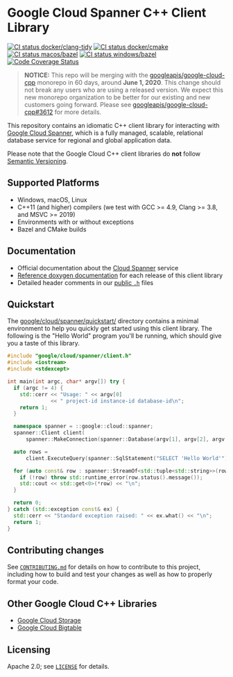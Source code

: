 # Google Cloud Spanner C++ Client Library

<!-- This file is automatically generated by ci/test-markdown/generate-readme.sh -->

[![CI status docker/clang-tidy][docker/clang-tidy-shield]][docker/clang-tidy-link]
[![CI status docker/cmake][docker/cmake-shield]][docker/cmake-link]
[![CI status macos/bazel][macos/bazel-shield]][macos/bazel-link]
[![CI status windows/bazel][windows/bazel-shield]][windows/bazel-link]
[![Code Coverage Status][codecov-io-badge]][codecov-io-link]

[docker/clang-tidy-link]: https://storage.googleapis.com/cloud-cpp-kokoro-status/spanner/docker/clang-tidy-link.html
[docker/clang-tidy-shield]: https://storage.googleapis.com/cloud-cpp-kokoro-status/spanner/docker/clang-tidy.svg
[docker/cmake-link]: https://storage.googleapis.com/cloud-cpp-kokoro-status/spanner/docker/cmake-link.html
[docker/cmake-shield]: https://storage.googleapis.com/cloud-cpp-kokoro-status/spanner/docker/cmake.svg
[macos/bazel-link]: https://storage.googleapis.com/cloud-cpp-kokoro-status/spanner/macos/bazel-link.html
[macos/bazel-shield]: https://storage.googleapis.com/cloud-cpp-kokoro-status/spanner/macos/bazel.svg
[windows/bazel-shield]: https://storage.googleapis.com/cloud-cpp-kokoro-status/spanner-windows-bazel.svg
[windows/bazel-link]:   https://storage.googleapis.com/cloud-cpp-kokoro-status/spanner-windows-bazel-link.html
[codecov-io-badge]: https://codecov.io/gh/googleapis/google-cloud-cpp-spanner/branch/master/graph/badge.svg
[codecov-io-link]: https://codecov.io/gh/googleapis/google-cloud-cpp-spanner

> **NOTICE:** This repo will be merging with the
[googleapis/google-cloud-cpp](https://github.com/googleapis/google-cloud-cpp)
monorepo in 60 days, around **June 1, 2020**. This change should not break any
users who are using a released version. We expect this new monorepo
organization to be better for our existing and new customers going forward.
Please see
[googleapis/google-cloud-cpp#3612](https://github.com/googleapis/google-cloud-cpp/issues/3612)
for more details.

This repository contains an idiomatic C++ client library for interacting with
[Google Cloud Spanner](https://cloud.google.com/spanner/), which is a fully
managed, scalable, relational database service for regional and global
application data.

Please note that the Google Cloud C++ client libraries do **not** follow
[Semantic Versioning](http://semver.org/).

## Supported Platforms

* Windows, macOS, Linux
* C++11 (and higher) compilers (we test with GCC \>= 4.9, Clang >= 3.8, and MSVC \>= 2019)
* Environments with or without exceptions
* Bazel and CMake builds

## Documentation

* Official documentation about the [Cloud Spanner][cloud-spanner-docs] service
* [Reference doxygen documentation][doxygen-link] for each release of this client library
* Detailed header comments in our [public `.h`][source-link] files

[doxygen-link]: https://googleapis.dev/cpp/google-cloud-spanner/latest/
[cloud-spanner-docs]: https://cloud.google.com/spanner/docs/
[source-link]: https://github.com/googleapis/google-cloud-cpp-spanner/tree/master/google/cloud/spanner

## Quickstart

The [google/cloud/spanner/quickstart/][quickstart-link] directory contains a
minimal environment to help you quickly get started using this client library.
The following is the "Hello World" program you'll be running, which should give
you a taste of this library.

[quickstart-link]: https://github.com/googleapis/google-cloud-cpp-spanner/tree/master/google/cloud/spanner/quickstart

```cc
#include "google/cloud/spanner/client.h"
#include <iostream>
#include <stdexcept>

int main(int argc, char* argv[]) try {
  if (argc != 4) {
    std::cerr << "Usage: " << argv[0]
              << " project-id instance-id database-id\n";
    return 1;
  }

  namespace spanner = ::google::cloud::spanner;
  spanner::Client client(
      spanner::MakeConnection(spanner::Database(argv[1], argv[2], argv[3])));

  auto rows =
      client.ExecuteQuery(spanner::SqlStatement("SELECT 'Hello World'"));

  for (auto const& row : spanner::StreamOf<std::tuple<std::string>>(rows)) {
    if (!row) throw std::runtime_error(row.status().message());
    std::cout << std::get<0>(*row) << "\n";
  }

  return 0;
} catch (std::exception const& ex) {
  std::cerr << "Standard exception raised: " << ex.what() << "\n";
  return 1;
}
````

## Contributing changes

See [`CONTRIBUTING.md`](CONTRIBUTING.md) for details on how to contribute to
this project, including how to build and test your changes as well as how to
properly format your code.

## Other Google Cloud C++ Libraries

* [Google Cloud Storage][gcs-link]
* [Google Cloud Bigtable][bigtable-link]

[gcs-link]: https://github.com/googleapis/google-cloud-cpp
[bigtable-link]: https://github.com/googleapis/google-cloud-cpp

## Licensing

Apache 2.0; see [`LICENSE`](LICENSE) for details.

